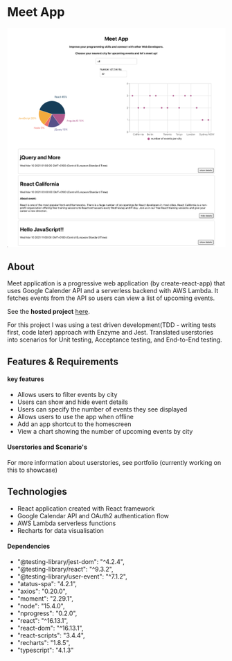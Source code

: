 # Meet App

![Meet App](src/img/meet.png)

## About

Meet application is a progressive web application (by create-react-app) that uses Google Calender API and a serverless backend with AWS Lambda. It fetches events from the API so users can view a list of upcoming events. 

See the **hosted project** [here](https://joolanda.github.io/meet/). <br />

For this project I was using a test driven development(TDD - writing tests first, code later) approach with Enzyme and Jest. Translated userstories into scenarios for Unit testing, Acceptance testing, and End-to-End testing.

## Features & Requirements

#### key features 
- Allows users to filter events by city
- Users can show and hide event details
- Users can specify the number of events they see displayed
- Allows users to use the app when offline
- Add an app shortcut to the homescreen
- View a chart showing the number of upcoming events by city

#### Userstories and Scenario's 
For more information about userstories, see portfolio (currently working on this to showcase)

## Technologies
- React application created with React framework
- Google Calendar API and OAuth2 authentication flow
- AWS Lambda serverless functions
- Recharts for data visualisation

#### Dependencies 
- "@testing-library/jest-dom": "^4.2.4",
- "@testing-library/react": "^9.3.2",
- "@testing-library/user-event": "^7.1.2",
- "atatus-spa": "4.2.1",
- "axios": "0.20.0",
- "moment": "2.29.1",
- "node": "15.4.0",
- "nprogress": "0.2.0",
- "react": "^16.13.1",
- "react-dom": "^16.13.1",
- "react-scripts": "3.4.4",
- "recharts": "1.8.5",
- "typescript": "4.1.3"




